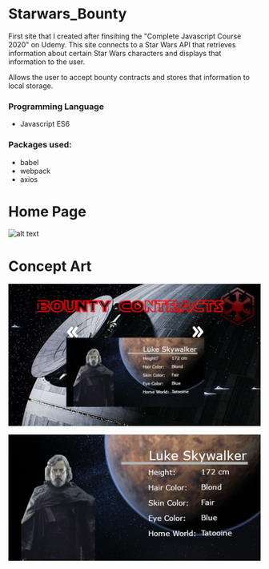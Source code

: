 # Starwars_Bounty
First site that I created after finsihing the "Complete Javascript Course 2020" on Udemy. This site connects to a Star Wars API that retrieves information about certain Star Wars
characters and displays that information to the user. 

Allows the user to accept bounty contracts and stores that information to local storage.

### Programming Language
- Javascript ES6

### Packages used:
- babel
- webpack
- axios

# Home Page
![alt text](https://github.com/jcmalott/Starwars_Bounty/blob/main/pictures/Home_Page.PNG)

# Concept Art
![alt text](https://github.com/jcmalott/Starwars_Bounty/blob/main/pictures/Concept_MainPage.png)

![alt text](https://github.com/jcmalott/Starwars_Bounty/blob/main/pictures/Concept_Bounty.png)
